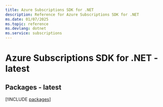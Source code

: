 ```yaml
---
title: Azure Subscriptions SDK for .NET
description: Reference for Azure Subscriptions SDK for .NET
ms.date: 01/07/2025
ms.topic: reference
ms.devlang: dotnet
ms.service: subscriptions
---
```

# Azure Subscriptions SDK for .NET - latest
## Packages - latest
[!INCLUDE [packages](subscriptions-index.md)]